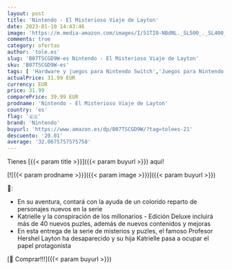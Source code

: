 ```yaml
---
layout: post
title: 'Nintendo - El Misterioso Viaje de Layton'
date: 2023-01-10 14:43:46
image: 'https://m.media-amazon.com/images/I/51TI0-NBdNL._SL500_._SL400_.jpg'
comments: true
category: ofertas
author: 'tole.es'
slug: 'B07TSCGD9W-es Nintendo - El Misterioso Viaje de Layton'
sku: 'B07TSCGD9W-es'
tags: [ 'Hardware y juegos para Nintendo Switch','Juegos para Nintendo Switch','Videojuegos','nintendo','🇪🇸', ]
actualPrice: 31.99 EUR
currency: EUR
price: 31.99
comparePrice: 39.99 EUR
prodname: 'Nintendo - El Misterioso Viaje de Layton'
country: 'es'
flag: '🇪🇸'
brand: 'Nintendo'
buyurl: 'https://www.amazon.es/dp/B07TSCGD9W/?tag=tolees-21'
descuento: '20.01'
average: '32.0675757575758'
---
```


Tienes [{{< param title >}}]({{< param buyurl >}}) aqui!

[![{{< param prodname >}}]({{< param image >}})]({{< param buyurl >}})

🔎:

- En su aventura, contará con la ayuda de un colorido reparto de personajes nuevos en la serie
- Katrielle y la conspiración de los millonarios - Edición Deluxe incluirá más de 40 nuevos puzles, además de nuevos contenidos y mejoras
- En esta entrega de la serie de misterios y puzles, el famoso Profesor Hershel Layton ha desaparecido y su hija Katrielle pasa a ocupar el papel protagonista

[🛒 Comprar!!!]({{< param buyurl >}})

